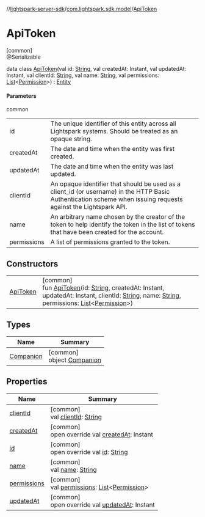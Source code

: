 //[lightspark-server-sdk](../../../index.md)/[com.lightspark.sdk.model](../index.md)/[ApiToken](index.md)

# ApiToken

[common]\
@Serializable

data class [ApiToken](index.md)(val id: [String](https://kotlinlang.org/api/latest/jvm/stdlib/kotlin/-string/index.html), val createdAt: Instant, val updatedAt: Instant, val clientId: [String](https://kotlinlang.org/api/latest/jvm/stdlib/kotlin/-string/index.html), val name: [String](https://kotlinlang.org/api/latest/jvm/stdlib/kotlin/-string/index.html), val permissions: [List](https://kotlinlang.org/api/latest/jvm/stdlib/kotlin.collections/-list/index.html)&lt;[Permission](../-permission/index.md)&gt;) : [Entity](../-entity/index.md)

#### Parameters

common

| | |
|---|---|
| id | The unique identifier of this entity across all Lightspark systems. Should be treated as an opaque string. |
| createdAt | The date and time when the entity was first created. |
| updatedAt | The date and time when the entity was last updated. |
| clientId | An opaque identifier that should be used as a client_id (or username) in the HTTP Basic Authentication scheme when issuing requests against the Lightspark API. |
| name | An arbitrary name chosen by the creator of the token to help identify the token in the list of tokens that have been created for the account. |
| permissions | A list of permissions granted to the token. |

## Constructors

| | |
|---|---|
| [ApiToken](-api-token.md) | [common]<br>fun [ApiToken](-api-token.md)(id: [String](https://kotlinlang.org/api/latest/jvm/stdlib/kotlin/-string/index.html), createdAt: Instant, updatedAt: Instant, clientId: [String](https://kotlinlang.org/api/latest/jvm/stdlib/kotlin/-string/index.html), name: [String](https://kotlinlang.org/api/latest/jvm/stdlib/kotlin/-string/index.html), permissions: [List](https://kotlinlang.org/api/latest/jvm/stdlib/kotlin.collections/-list/index.html)&lt;[Permission](../-permission/index.md)&gt;) |

## Types

| Name | Summary |
|---|---|
| [Companion](-companion/index.md) | [common]<br>object [Companion](-companion/index.md) |

## Properties

| Name | Summary |
|---|---|
| [clientId](client-id.md) | [common]<br>val [clientId](client-id.md): [String](https://kotlinlang.org/api/latest/jvm/stdlib/kotlin/-string/index.html) |
| [createdAt](created-at.md) | [common]<br>open override val [createdAt](created-at.md): Instant |
| [id](id.md) | [common]<br>open override val [id](id.md): [String](https://kotlinlang.org/api/latest/jvm/stdlib/kotlin/-string/index.html) |
| [name](name.md) | [common]<br>val [name](name.md): [String](https://kotlinlang.org/api/latest/jvm/stdlib/kotlin/-string/index.html) |
| [permissions](permissions.md) | [common]<br>val [permissions](permissions.md): [List](https://kotlinlang.org/api/latest/jvm/stdlib/kotlin.collections/-list/index.html)&lt;[Permission](../-permission/index.md)&gt; |
| [updatedAt](updated-at.md) | [common]<br>open override val [updatedAt](updated-at.md): Instant |
